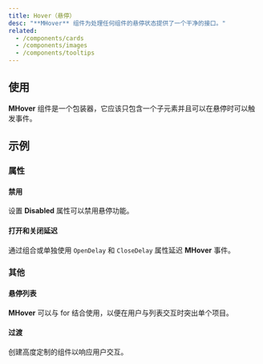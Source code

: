 ```yaml
---
title: Hover（悬停）
desc: "**MHover** 组件为处理任何组件的悬停状态提供了一个干净的接口。"
related:
  - /components/cards
  - /components/images
  - /components/tooltips
---
```


## 使用

**MHover** 组件是一个包装器，它应该只包含一个子元素并且可以在悬停时可以触发事件。

<hover-usage></hover-usage>

## 示例

### 属性

#### 禁用

设置 **Disabled** 属性可以禁用悬停功能。

<example file="" />

#### 打开和关闭延迟

通过组合或单独使用 `OpenDelay` 和 `CloseDelay` 属性延迟 **MHover** 事件。

<example file="" />

### 其他

#### 悬停列表

**MHover** 可以与 for 结合使用，以便在用户与列表交互时突出单个项目。

<example file="" />

#### 过渡

创建高度定制的组件以响应用户交互。

<example file="" />